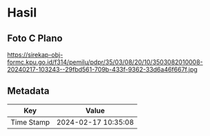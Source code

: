 # Hasil

## Foto C Plano

https://sirekap-obj-formc.kpu.go.id/f314/pemilu/pdpr/35/03/08/20/10/3503082010008-20240217-103243--29fbd561-709b-433f-9362-33d6a46f667f.jpg


## Metadata

| Key        | Value               |
| ---------- | ------------------- |
| Time Stamp | 2024-02-17 10:35:08 |



